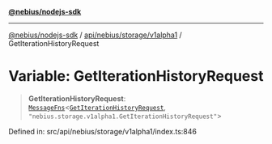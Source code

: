 [**@nebius/nodejs-sdk**](../../../../../README.md)

***

[@nebius/nodejs-sdk](../../../../../README.md) / [api/nebius/storage/v1alpha1](../README.md) / GetIterationHistoryRequest

# Variable: GetIterationHistoryRequest

> **GetIterationHistoryRequest**: [`MessageFns`](../../../../../runtime/protos/core/interfaces/MessageFns.md)\<[`GetIterationHistoryRequest`](../interfaces/GetIterationHistoryRequest.md), `"nebius.storage.v1alpha1.GetIterationHistoryRequest"`\>

Defined in: src/api/nebius/storage/v1alpha1/index.ts:846
